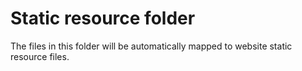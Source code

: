  # Static resource folder

The files in this folder will be automatically mapped to website static resource files.